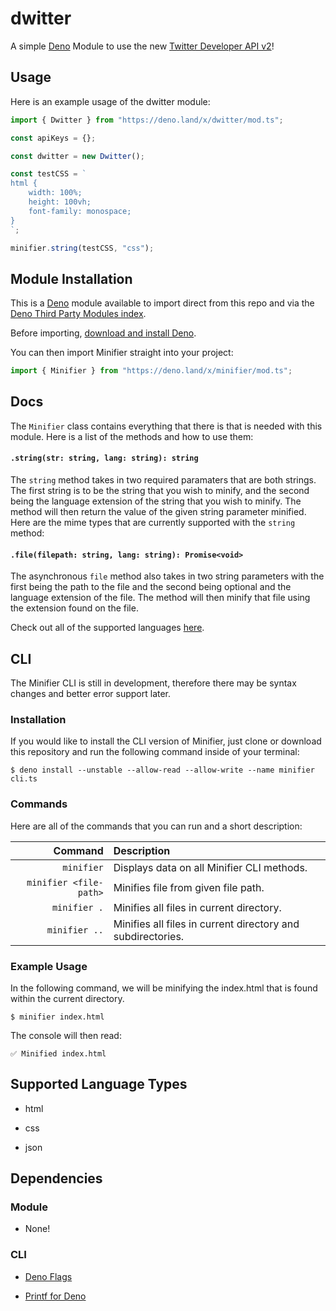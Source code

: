 # dwitter

A simple [Deno](https://deno.land) Module to use the new [Twitter Developer API v2](https://developer.twitter.com/en/docs/twitter-api/early-access)!

## Usage

Here is an example usage of the dwitter module:

```ts
import { Dwitter } from "https://deno.land/x/dwitter/mod.ts";

const apiKeys = {};

const dwitter = new Dwitter();

const testCSS = `
html {
    width: 100%;
    height: 100vh;
    font-family: monospace;
}
`;

minifier.string(testCSS, "css");
```

## Module Installation

This is a [Deno](https://deno.land/) module available to import direct from this repo and via the [Deno Third Party Modules index](https://deno.land/x/minifier).

Before importing, [download and install Deno](https://deno.land/#installation).

You can then import Minifier straight into your project:

```ts
import { Minifier } from "https://deno.land/x/minifier/mod.ts";
```

## Docs

The `Minifier` class contains everything that there is that is needed with this module. Here is a list of the methods and how to use them:

#### `.string(str: string, lang: string): string`

The `string` method takes in two required paramaters that are both strings. The first string is to be the string that you wish to minify, and the second being the language extension of the string that you wish to minify. The method will then return the value of the given string parameter minified. Here are the mime types that are currently supported with the `string` method:

#### `.file(filepath: string, lang: string): Promise<void>`

The asynchronous `file` method also takes in two string parameters with the first being the path to the file and the second being optional and the language extension of the file. The method will then minify that file using the extension found on the file.

Check out all of the supported languages [here](#supported-language-types).

## CLI

The Minifier CLI is still in development, therefore there may be syntax changes and better error support later.

### Installation

If you would like to install the CLI version of Minifier, just clone or download this repository and run the following command inside of your terminal:

```shell
$ deno install --unstable --allow-read --allow-write --name minifier cli.ts
```

### Commands

Here are all of the commands that you can run and a short description:

|                Command | Description                                                 |
| ---------------------: | :---------------------------------------------------------- |
|             `minifier` | Displays data on all Minifier CLI methods.                  |
| `minifier <file-path>` | Minifies file from given file path.                         |
|           `minifier .` | Minifies all files in current directory.                    |
|          `minifier ..` | Minifies all files in current directory and subdirectories. |

### Example Usage

In the following command, we will be minifying the index.html that is found within the current directory.

```shell
$ minifier index.html
```

The console will then read:

```shell
✅ Minified index.html
```

## Supported Language Types

- html

- css

- json

## Dependencies

### Module

- None!

### CLI

- [Deno Flags](https://deno.land/std@0.64.0/flags)

- [Printf for Deno](https://deno.land/std@0.64.0/fmt)
